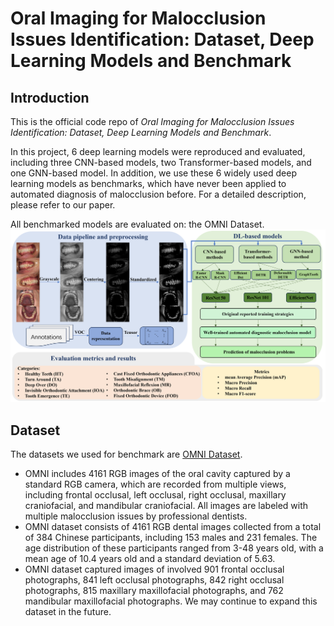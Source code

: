 # Oral Imaging for Malocclusion Issues Identification: Dataset, Deep Learning Models and Benchmark
## Introduction
This is the official code repo of *Oral Imaging for Malocclusion Issues Identification: Dataset, Deep Learning Models and Benchmark*.

In this project, 6 deep learning models were reproduced and evaluated, including three CNN-based models, two Transformer-based models, and one GNN-based model. In addition, we use these 6 widely used deep learning models as benchmarks, which have never been applied to automated diagnosis of malocclusion before. For a detailed description, please refer to our paper.

All benchmarked models are evaluated on: the OMNI Dataset.
![alt text](baseline_framework.png)

## Dataset
The datasets we used for benchmark are [OMNI Dataset](https://pan.baidu.com/s/12MT8fBAPMWXpnBGDOsYGhw?pwd=OMNI).

* OMNI includes 4161 RGB images of the oral cavity captured by a standard RGB camera, which are recorded from multiple views, including frontal occlusal, left occlusal, right occlusal, maxillary craniofacial, and mandibular craniofacial. All images are labeled with multiple malocclusion issues by professional dentists.
* OMNI dataset consists of 4161 RGB dental images collected from a total of 384 Chinese participants, including 153 males and 231 females. The age distribution of these participants ranged from 3-48 years old, with a mean age of 10.4 years old and a standard deviation of 5.63.
* OMNI dataset captured images of involved 901 frontal occlusal photographs, 841 left occlusal photographs, 842 right occlusal photographs, 815 maxillary maxillofacial photographs, and 762 mandibular maxillofacial photographs. We may continue to expand this dataset in the future.
  
